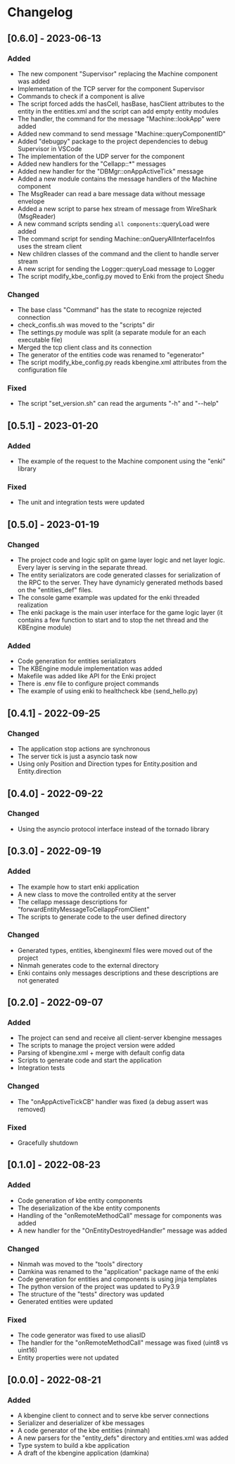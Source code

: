 # Changelog

## [0.6.0] - 2023-06-13

### Added

- The new component "Supervisor" replacing the Machine component was added
- Implementation of the TCP server for the component Supervisor
- Commands to check if a component is alive
- The script forced adds the hasCell, hasBase, hasClient attributes to the entity in the entities.xml and the script can add empty entity modules
- The handler, the command for the message "Machine::lookApp" were added
- Added new command to send message "Machine::queryComponentID"
- Added "debugpy" package to the project dependencies to debug Supervisor in VSCode
- The implementation of the UDP server for the component
- Added new handlers for the "Cellapp::*" messages
- Added new handler for the "DBMgr::onAppActiveTick" message
- Added a new module contains the message handlers of the Machine component
- The MsgReader can read a bare message data without message envelope
- Added a new script to parse hex stream of message from WireShark (MsgReader)
- A new command scripts sending `all components`::queryLoad were added
- The command script for sending Machine::onQueryAllInterfaceInfos uses the stream client
- New children classes of the command and the client to handle server stream
- A new script for sending the Logger::queryLoad message to Logger
- The script modify_kbe_config.py moved to Enki from the project Shedu

### Changed

- The base class "Command" has the state to recognize rejected connection
- check_confis.sh was moved to the "scripts" dir
- The settings.py module was split (a separate module for an each executable file)
- Merged the tcp client class and its connection
- The generator of the entities code was renamed to "egenerator"
- The script modify_kbe_config.py reads kbengine.xml attributes from the configuration file

### Fixed

- The script "set_version.sh" can read the arguments "-h" and "--help"

## [0.5.1] - 2023-01-20

### Added

- The example of the request to the Machine component using the "enki" library

### Fixed

- The unit and integration tests were updated

## [0.5.0] - 2023-01-19

### Changed

- The project code and logic split on game layer logic and net layer logic. Every layer is serving in the separate thread.
- The entity serializators are code generated classes for serialization of the RPC to the server. They have dynamicly generated methods based on the "entities_def" files.
- The console game example was updated for the enki threaded realization
- The enki package is the main user interface for the game logic layer (it contains a few function to start and to stop the net thread and the KBEngine module)

### Added

- Code generation for entities serializators
- The KBEngine module implementation was added
- Makefile was added like API for the Enki project
- There is .env file to configure project commands
- The example of using enki to healthcheck kbe (send_hello.py)

## [0.4.1] - 2022-09-25

### Changed

- The application stop actions are synchronous
- The server tick is just a asyncio task now
- Using only Position and Direction types for Entity.position and Entity.direction

## [0.4.0] - 2022-09-22

### Changed

- Using the asyncio protocol interface instead of the tornado library

## [0.3.0] - 2022-09-19

### Added

- The example how to start enki application
- A new class to move the controlled entity at the server
- The cellapp message descriptions for "forwardEntityMessageToCellappFromClient"
- The scripts to generate code to the user defined directory

### Changed

- Generated types, entities, kbenginexml files were moved out of the project
- Ninmah generates code to the external directory
- Enki contains only messages descriptions and these descriptions are not generated

## [0.2.0] - 2022-09-07

### Added

- The project can send and receive all client-server kbengine messages
- The scripts to manage the project version were added
- Parsing of kbengine.xml + merge with default config data
- Scripts to generate code and start the application
- Integration tests

### Changed

- The "onAppActiveTickCB" handler was fixed (a debug assert was removed)

### Fixed

- Gracefully shutdown

## [0.1.0] - 2022-08-23

### Added

- Code generation of kbe entity components
- The deserialization of the kbe entity components
- Handling of the "onRemoteMethodCall" message for components was added
- A new handler for the "OnEntityDestroyedHandler" message was added

### Changed

- Ninmah was moved to the "tools" directory
- Damkina was renamed to the "application" package name of the enki
- Code generation for entities and components is using jinja templates
- The python version of the project was updated to Py3.9
- The structure of the "tests" directory was updated
- Generated entities were updated

### Fixed

- The code generator was fixed to use aliasID
- The handler for the "onRemoteMethodCall" message was fixed (uint8 vs uint16)
- Entity properties were not updated

## [0.0.0] - 2022-08-21

### Added

- A kbengine client to connect and to serve kbe server connections
- Serializer and deserializer of kbe messages
- A code generator of the kbe entities (ninmah)
- A new parsers for the "entity_defs" directory and entities.xml was added
- Type system to build a kbe application
- A draft of the kbengine application (damkina)
